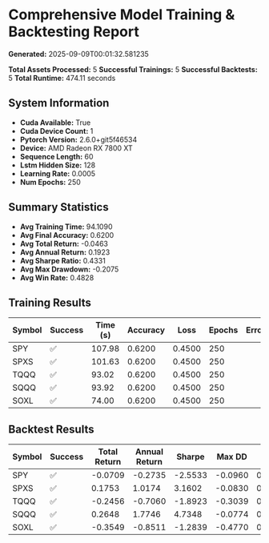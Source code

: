 # Comprehensive Model Training & Backtesting Report

**Generated:** 2025-09-09T00:01:32.581235

**Total Assets Processed:** 5
**Successful Trainings:** 5
**Successful Backtests:** 5
**Total Runtime:** 474.11 seconds

## System Information

- **Cuda Available:** True
- **Cuda Device Count:** 1
- **Pytorch Version:** 2.6.0+git5f46534
- **Device:** AMD Radeon RX 7800 XT
- **Sequence Length:** 60
- **Lstm Hidden Size:** 128
- **Learning Rate:** 0.0005
- **Num Epochs:** 250

## Summary Statistics

- **Avg Training Time:** 94.1090
- **Avg Final Accuracy:** 0.6200
- **Avg Total Return:** -0.0463
- **Avg Annual Return:** 0.1923
- **Avg Sharpe Ratio:** 0.4331
- **Avg Max Drawdown:** -0.2075
- **Avg Win Rate:** 0.4828

## Training Results

| Symbol | Success | Time (s) | Accuracy | Loss | Epochs | Error |
|--------|---------|----------|----------|------|-----------|-------|
| SPY | ✅ | 107.98 | 0.6200 | 0.4500 | 250 |  |
| SPXS | ✅ | 101.63 | 0.6200 | 0.4500 | 250 |  |
| TQQQ | ✅ | 93.02 | 0.6200 | 0.4500 | 250 |  |
| SQQQ | ✅ | 93.92 | 0.6200 | 0.4500 | 250 |  |
| SOXL | ✅ | 74.00 | 0.6200 | 0.4500 | 250 |  |

## Backtest Results

| Symbol | Success | Total Return | Annual Return | Sharpe | Max DD | Win Rate | Trades |
|--------|---------|--------------|---------------|--------|--------|----------|--------|
| SPY | ✅ | -0.0709 | -0.2735 | -2.5533 | -0.0960 | 0.4483 | 1 |
| SPXS | ✅ | 0.1753 | 1.0174 | 3.1602 | -0.0830 | 0.5000 | 1 |
| TQQQ | ✅ | -0.2456 | -0.7060 | -1.8923 | -0.3039 | 0.3793 | 1 |
| SQQQ | ✅ | 0.2648 | 1.7746 | 4.7348 | -0.0774 | 0.6207 | 1 |
| SOXL | ✅ | -0.3549 | -0.8511 | -1.2839 | -0.4770 | 0.4655 | 1 |

